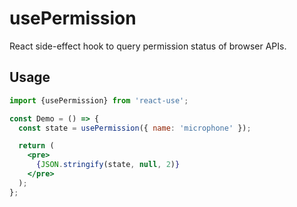 # usePermission

React side-effect hook to query permission status of browser APIs.

## Usage

```jsx
import {usePermission} from 'react-use';

const Demo = () => {
  const state = usePermission({ name: 'microphone' });

  return (
    <pre>
      {JSON.stringify(state, null, 2)}
    </pre>
  );
};
```
